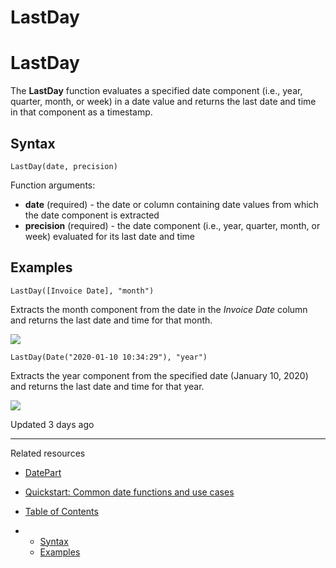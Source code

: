 # LastDay

# LastDay

The **LastDay** function evaluates a specified date component (i.e., year, quarter, month, or week) in a date value and returns the last date and time in that component as a timestamp.

## Syntax

`LastDay(date, precision)`

Function arguments:

* **date** (required) - the date or column containing date values from which the date component is extracted
* **precision** (required) - the date component (i.e., year, quarter, month, or week) evaluated for its last date and time

## Examples

```
LastDay([Invoice Date], "month")
```

Extracts the month component from the date in the *Invoice Date* column and returns the last date and time for that month.

![](https://files.readme.io/e6bae8e-1.png)

```
LastDay(Date("2020-01-10 10:34:29"), "year")
```

Extracts the year component from the specified date (January 10, 2020) and returns the last date and time for that year.

![](https://files.readme.io/2ec753f-2.png)

Updated 3 days ago

---

Related resources

* [DatePart](/docs/datepart)
* [Quickstart: Common date functions and use cases](https://quickstarts.sigmacomputing.com/guide/common_date_functions_and_use_cases)

* [Table of Contents](#)
* + [Syntax](#syntax)
  + [Examples](#examples)